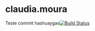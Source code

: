 # claudia.moura

Teste commit
hashuaygas[![Build Status](https://travis-ci.org/cwi-crescer-2017-1/claudia.moura.svg?branch=master)](https://travis-ci.org/cwi-crescer-2017-1/claudia.moura)
